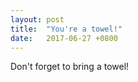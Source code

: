 ```yaml
---
layout: post
title:  "You're a towel!"
date:   2017-06-27 +0800
---
```

Don't forget to bring a towel!
